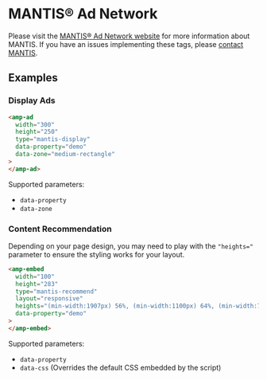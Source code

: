 <!---
Copyright 2016 The AMP HTML Authors. All Rights Reserved.

Licensed under the Apache License, Version 2.0 (the "License");
you may not use this file except in compliance with the License.
You may obtain a copy of the License at

      http://www.apache.org/licenses/LICENSE-2.0

Unless required by applicable law or agreed to in writing, software
distributed under the License is distributed on an "AS-IS" BASIS,
WITHOUT WARRANTIES OR CONDITIONS OF ANY KIND, either express or implied.
See the License for the specific language governing permissions and
limitations under the License.
-->

# MANTIS® Ad Network

Please visit the [MANTIS® Ad Network website](https://www.mantisadnetwork.com)
for more information about MANTIS. If you have an issues implementing these
tags, please [contact MANTIS](http://www.mantisadnetwork.com/contact/).

## Examples

### Display Ads

```html
<amp-ad
  width="300"
  height="250"
  type="mantis-display"
  data-property="demo"
  data-zone="medium-rectangle"
>
</amp-ad>
```

Supported parameters:

- `data-property`
- `data-zone`

### Content Recommendation

Depending on your page design, you may need to play with the `"heights="`
parameter to ensure the styling works for your layout.

```html
<amp-embed
  width="100"
  height="283"
  type="mantis-recommend"
  layout="responsive"
  heights="(min-width:1907px) 56%, (min-width:1100px) 64%, (min-width:780px) 75%, (min-width:480px) 105%, 200%"
  data-property="demo"
>
</amp-embed>
```

Supported parameters:

- `data-property`
- `data-css` (Overrides the default CSS embedded by the script)
